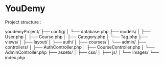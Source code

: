 # YouDemy



Project structure : 


youdemyProject/
├── config/
│   └── database.php
├── models/
│   ├── User.php
│   ├── Course.php
│   ├── Category.php
│   └── Tag.php
├── views/
│   ├── layout/
│   ├── auth/
│   ├── courses/
│   └── admin/
├── controllers/
│   ├── AuthController.php
│   ├── CourseController.php
│   └── AdminController.php
├── assets/
│   ├── css/
│   ├── js/
│   └── images/
└── index.php